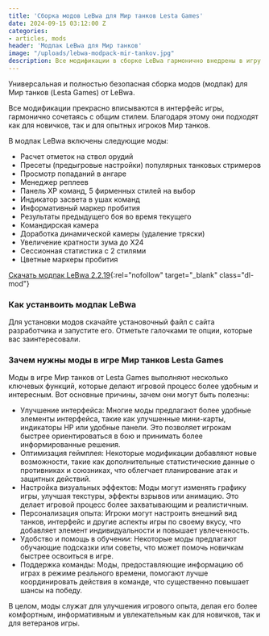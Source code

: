 ```yaml
---
title: 'Сборка модов LeBwa для Мир танков Lesta Games'
date: 2024-09-15 03:12:00 Z
categories:
- articles, mods
header: 'Модпак LeBwa для Мир танков'
image: "/uploads/lebwa-modpack-mir-tankov.jpg"
description: Все модификации в сборке LeBwa гармонично внедрены в игру Мир танков, что позволяет им органично сочетаться с общей эстетикой игрового интерфейса. Благодаря этому, данные моды идеально...
---
```


<p>Универсальная и полностью безопасная сборка модов (модпак) для Мир танков (Lesta Games) от LeBwa.</p>
<p>Все модификации прекрасно вписываются в интерфейс игры, гармонично сочетаясь с общим стилем. Благодаря этому они подходят как для новичков, так и для опытных игроков Мир танков.</p>
<p>В модпак LeBwa включены следующие моды:</p>
<ul>
	<li>Расчет отметок на ствол орудий</li>
	<li>Пресеты (предыгровые настройки) популярных танковых стримеров</li>
	<li>Просмотр попаданий в ангаре</li>
	<li>Менеджер реплеев</li>
	<li>Панель XP команд, 5 фирменных стилей на выбор</li>
	<li>Индикатор засвета в ушах команд</li>
	<li>Информативный маркер пробития</li>
	<li>Результаты предыдущего боя во время текущего</li>
	<li>Командирская камера</li>
	<li>Доработка динамической камеры (удаление тряски)</li>
	<li>Увеличение кратности зума до X24</li>
	<li>Сессионная статистика с 2 стилями</li>
	<li>Цветные маркеры пробития</li>
</ul>

[Скачать модпак LeBwa 2.2.19](https://lebwa.tv/uploads/mods/lebwa_modpack_2.2.19.exe){:rel="nofollow" target="_blank" class="dl-mod"}
<h3>Как устанвоить модпак LeBwa</h3>
<p>Для установки модов скачайте установочный файл с сайта разработчика и запустите его. Отметьте галочками те опции, которые вас заинтересовали.</p>
<h3>Зачем нужны моды в игре Мир танков Lesta Games</h3>
<p>Моды в игре Мир танков от Lesta Games выполняют несколько ключевых функций, которые делают игровой процесс более удобным и интересным. Вот основные причины, зачем они могут быть полезны:</p>
<ul>
	<li>Улучшение интерфейса: Многие моды предлагают более удобные элементы интерфейса, такие как улучшенные мини-карты, индикаторы HP или удобные панели. Это позволяет игрокам быстрее ориентироваться в бою и принимать более информированные решения.</li>
	<li>Оптимизация геймплея: Некоторые модификации добавляют новые возможности, такие как дополнительные статистические данные о противниках и союзниках, что облегчает планирование атак и защитных действий.</li>
	<li>Настройка визуальных эффектов: Моды могут изменять графику игры, улучшая текстуры, эффекты взрывов или анимацию. Это делает игровой процесс более захватывающим и реалистичным.</li>
	<li>Персонализация опыта: Игроки могут настроить внешний вид танков, интерфейс и другие аспекты игры по своему вкусу, что добавляет элемент индивидуальности и повышает увлеченность.</li>
	<li>Удобство и помощь в обучении: Некоторые моды предлагают обучающие подсказки или советы, что может помочь новичкам быстрее освоиться в игре.</li>
	<li>Поддержка команды: Моды, предоставляющие информацию об играх в режиме реального времени, помогают лучше координировать действия в команде, что существенно повышает шансы на победу.</li>
</ul>
<p>В целом, моды служат для улучшения игрового опыта, делая его более комфортным, информативным и увлекательным как для новичков, так и для ветеранов игры.</p>

